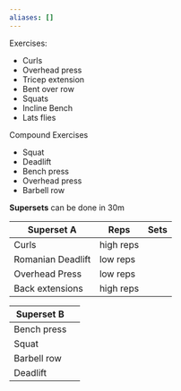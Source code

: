 ```yaml
---
aliases: []
---
```

Exercises:
- Curls 
- Overhead press
- Tricep extension
- Bent over row
- Squats
- Incline Bench
- Lats flies

Compound Exercises
- Squat
- Deadlift    
- Bench press
- Overhead press    
- Barbell row

**Supersets**
can be done in 30m

| **Superset** A    | Reps      | Sets |
| ----------------- | --------- | ---- |
| Curls             | high reps |      |
| Romanian Deadlift | low reps  |      |
| Overhead Press    | low reps  |      |
| Back extensions   | high reps |      |

| **Superset** B |     |
| -------------- | --- |
| Bench press    |     |
| Squat          |     |
| Barbell row    |     |
| Deadlift       |     |
